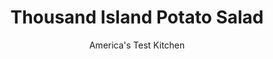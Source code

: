 ---
layout: ../../layouts/MarkdownPostLayout.astro
title: Thousand Island Potato Salad
author: America's Test Kitchen
pubDate: 2023-03-15
description: "We packed these potato salads with as much flavor as possible by seasoning them in three different stages."
image_url: https://res.cloudinary.com/hksqkdlah/image/upload/ar_1:1,c_fill,dpr_2.0,f_auto,fl_lossy.progressive.strip_profile,g_faces:auto,q_auto:low,w_344/24624_sfs-potato-salad-thousand-island-4-1
tags: ["Side Dishes","Potatoes"]
calories: 2120
protein: 3
carbohydrates: 35
fats: 
fiber: 4
ingredients: ["2 pounds, Yukon Gold potatoes, unpeeled, cut into 3/4-inch chunks",", Salt and pepper","1/4 cup, finely chopped dill pickles, plus 3 tablespoons brine","1 tablespoon, yellow mustard","3/4 cup, mayonnaise","1/2 cup, finely chopped red onion","1/2 cup, ketchup","1 , celery rib, minced","2 tablespoons, distilled white vinegar","1 1/2 teaspoons, packed brown sugar","1/2 teaspoon, celery seeds"]
serves: 6
time: "50 minutes, plus 30 minutes chilling"
instructions: ["Place potatoes and 1 teaspoon salt in large saucepan and cover with cold water by 1 inch. Bring to boil over high heat, reduce heat to medium-low, and simmer until potatoes are tender, 10 to 15 minutes.","Drain potatoes thoroughly in colander, then spread out on rimmed baking sheet. Mix 2 tablespoons pickle brine and mustard together in bowl, then drizzle over potatoes, carefully tossing until evenly coated. Refrigerate potato mixture until cooled slightly, about 15 minutes.","Combine mayonnaise, onion, ketchup, celery, vinegar, sugar, celery seeds, pickles, remaining 1 tablespoon pickle brine, 1/2 teaspoon salt, and 1/4 teaspoon pepper in large bowl. Add cooled potato mixture and toss to combine. Cover and refrigerate until well chilled, about 30 minutes. (Salad can be refrigerated for up to 2 days.)"]
nutrition: ["760 mg Potassium","103 mg Phosphorus","42 mg Calcium","1 mg Iron","43 mg Magnesium","560 mg Sodium","22 g Fat","1 mg Niacin (B3)","5 g Monounsaturated","13 g Polyunsaturated","32 mg Vitamin C","11 mg Cholesterol","3 g Saturated","4 g Fiber","32 µg Folate (food)","7 g Sugars","8 µg Vitamin K","169 g Water","35 g Carbs","32 µg Folate equivalent (total)","3 g Protein","7 µg Vitamin A","353 kcal Energy","1 g Sugars, added","2120 calories"]
notes: "Use the tip of a paring knife to judge the doneness of the potatoes. If the knife inserts easily into the potato pieces, they are done. Red Bliss potatoes can be substituted for Yukon Gold potatoes."
---
